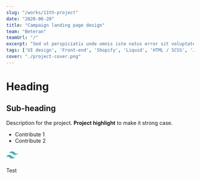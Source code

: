 ```yaml
---
slug: "/works/11th-project"
date: "2020-06-20"
title: "Campaign landing page design"
team: "Beteran"
teamUrl: "/"
excerpt: "Sed ut perspiciatis unde omnis iste natus error sit voluptatem accusantium doloremque laudantium, totam rem aperiam"
tags: ['UI design', 'Front-end', 'Shopify', 'Liquid', 'HTML / SCSS', 'JS']
cover: "./project-cover.png"
---
```


# Heading

## Sub-heading

Description for the project.
**Project highlight** to make it strong case.

* Contribute 1
* Contribute 2

![Image test](./tailwind-icon.png)

<div class="bg-gray-300">Test</div>
